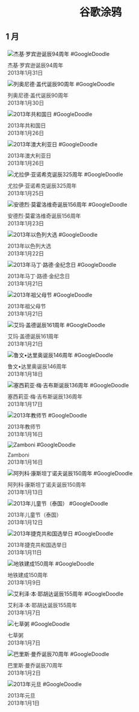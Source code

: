
<h1 align="center"> 谷歌涂鸦 </h1>




## 1 月

<div class="image">


<img src="https://lh3.googleusercontent.com/43yDjFA5gGYpV2cJ-7OKp6kwyCd1VlkVlSpuQpvlWUYHoNRoy--s-aQwbMPiJ-wwHZtFTa7H9WYojs357h2YxsPC8qsobroDiM3cy1X6" alt="杰基·罗宾逊诞辰94周年 #GoogleDoodle" style="margin: 5px"/>
<div class="info" style="font-size: 14px; color:#333333; margin:5px"><div class="title">杰基·罗宾逊诞辰94周年</div><div class="date">2013年1月31日</div></div>

<img src="https://lh3.googleusercontent.com/_y3QDuscPv4_nIeYrDXa1hVL91YlcHWWHkQxJeY5GXMM1Wt_Z8l7pny7U001RJEtST-O25bjvEQGxxTa5boS8_Zr3iEexw67U03deIM" alt="列奥尼德·盖代诞辰90周年 #GoogleDoodle" style="margin: 5px"/>
<div class="info" style="font-size: 14px; color:#333333; margin:5px"><div class="title">列奥尼德·盖代诞辰90周年</div><div class="date">2013年1月30日</div></div>

<img src="https://lh3.googleusercontent.com/z76LnVM9sZ4KfcX4NB3zZ5TqANQc6i4pt-z96j8bYuKYlrTFGeCFwpOGJ0rIEcULsrvP88AJCTaD8qPIkiJ3w4jk_Ah88r423WoOSj6L" alt="2013年共和国日 #GoogleDoodle" style="margin: 5px"/>
<div class="info" style="font-size: 14px; color:#333333; margin:5px"><div class="title">2013年共和国日</div><div class="date">2013年1月26日</div></div>

<img src="https://lh3.googleusercontent.com/OIT6PE4xQRzYpKoFkYxxeAV8VxvRXhSXyrig7omHGMaQ_hzAHi8gBOFXICdipHN8-kWMG55k_yNyyDagEcJrEbFZr97VQc8S7tGRaGH7ag" alt="2013年澳大利亚日 #GoogleDoodle" style="margin: 5px"/>
<div class="info" style="font-size: 14px; color:#333333; margin:5px"><div class="title">2013年澳大利亚日</div><div class="date">2013年1月26日</div></div>

<img src="https://lh3.googleusercontent.com/nKVgsx4FZewzrFcB6Y6546KfEbpzbQrcQ9YpHwk1d1l_FuiDr901BlYj1hQWUKhZMJ9Jet34bek4yqocxCb7x6oaat_3oUvur1MoTh-H" alt="尤拉伊·亚诺希克诞辰325周年 #GoogleDoodle" style="margin: 5px"/>
<div class="info" style="font-size: 14px; color:#333333; margin:5px"><div class="title">尤拉伊·亚诺希克诞辰325周年</div><div class="date">2013年1月25日</div></div>

<img src="https://lh3.googleusercontent.com/MNIyJwlohESE3pAsxaE6_eAZtGGqAx1_HBcExmX-HyaRb2FKR_gSyy-zVki_YnC1Kr7GYrGNdQuBpyYhVa_GHX2yhLT4f6fFYVzL6yH7Jw" alt="安德烈·莫霍洛维奇诞辰156周年 #GoogleDoodle" style="margin: 5px"/>
<div class="info" style="font-size: 14px; color:#333333; margin:5px"><div class="title">安德烈·莫霍洛维奇诞辰156周年</div><div class="date">2013年1月23日</div></div>

<img src="https://lh3.googleusercontent.com/ZtEKsB-7Bu2vM9bJFjfiL7gj_O-e1QYnzPCBpfZov6p8-i5tF6BmRarTkvE7AHUPgz3zbiQTBZjk-RgOM0Iht-6O7oBVAAVpXGnl0mKfjg" alt="2013年以色列大选 #GoogleDoodle" style="margin: 5px"/>
<div class="info" style="font-size: 14px; color:#333333; margin:5px"><div class="title">2013年以色列大选</div><div class="date">2013年1月22日</div></div>

<img src="https://lh3.googleusercontent.com/Sf_yb06nyjpS19wBQa7hm8APs-Gu76wiKXtjCMNnVu9qJSJgApUaVcYvQaFG_KwIHISmPsN0pgHMH-cS2gLveWCCN1IrzSApzFbAfgQ" alt="2013年马丁·路德·金纪念日 #GoogleDoodle" style="margin: 5px"/>
<div class="info" style="font-size: 14px; color:#333333; margin:5px"><div class="title">2013年马丁·路德·金纪念日</div><div class="date">2013年1月21日</div></div>

<img src="https://lh3.googleusercontent.com/-r0I9E29y2pH-j_pmoqcD1DE7eZ9yk4e10Ly1kMV8yPhVo5l8Z4cXnfY8Ru3m_7gERubcXalUqXZP4VYacH8u0tFb3otct3ppfdKbwo" alt="2013年祖父母节 #GoogleDoodle" style="margin: 5px"/>
<div class="info" style="font-size: 14px; color:#333333; margin:5px"><div class="title">2013年祖父母节</div><div class="date">2013年1月21日</div></div>

<img src="https://lh3.googleusercontent.com/iCvjpC6a9f2TGw5ZoRaProEhBDTmDfMPwh8BsrACxRDOjjCMECQOpWCW2kseKBvv09mgC6sZtooFmXv5pdVOxsYFAj9LvFoTCB-3ec4=s660" alt="艾玛·盖德诞辰161周年 #GoogleDoodle" style="margin: 5px"/>
<div class="info" style="font-size: 14px; color:#333333; margin:5px"><div class="title">艾玛·盖德诞辰161周年</div><div class="date">2013年1月21日</div></div>

<img src="https://lh3.googleusercontent.com/UUHZ1gUTU4aq-OD_lITM-kL_SuX1hF7iKFhIqU6nyxbjh9CEhLuE1YCQ4J8N71nELbj0MPp02XffrJ1z1Tp1mGIE1jyclK_OY6bMfC5-HA=s660" alt="鲁文•达里奥诞辰146周年 #GoogleDoodle" style="margin: 5px"/>
<div class="info" style="font-size: 14px; color:#333333; margin:5px"><div class="title">鲁文•达里奥诞辰146周年</div><div class="date">2013年1月18日</div></div>

<img src="https://lh3.googleusercontent.com/IdeTHSQkyrTDFN3zncAI6_EfjtiavT7ButmSBHErWaVIXLI1zQ_XqulwBjcWDLq92U5IgBMgNKXRIq3CZHMwP77ZjdNkSIHjxFt6T0hL=s660" alt="塞西莉亚·梅·吉布斯诞辰136周年 #GoogleDoodle" style="margin: 5px"/>
<div class="info" style="font-size: 14px; color:#333333; margin:5px"><div class="title">塞西莉亚·梅·吉布斯诞辰136周年</div><div class="date">2013年1月17日</div></div>

<img src="https://lh3.googleusercontent.com/-l12j79rT_topLmT6WlU8gIEJZYXaDMr7D7kWiBcXE9ndrp2-0xEBBmiuDTnkorqXYIg_8q8jCGL1aWdzRRTEOzrCRz1-Yr2lB0m32Q=s660" alt="2013年教师节 #GoogleDoodle" style="margin: 5px"/>
<div class="info" style="font-size: 14px; color:#333333; margin:5px"><div class="title">2013年教师节</div><div class="date">2013年1月16日</div></div>

<img src="https://lh3.googleusercontent.com/CSRUGdpQPhS8DHEmim9Koa95pBnrUiVIBBNKFyCBJRqtraJkjNE08rgAHJMCuHklJ5pzl_sGbF9dgOfYVPph0moVwlu8a10OLHs-NxoN=s660" alt="Zamboni #GoogleDoodle" style="margin: 5px"/>
<div class="info" style="font-size: 14px; color:#333333; margin:5px"><div class="title">Zamboni</div><div class="date">2013年1月16日</div></div>

<img src="https://lh3.googleusercontent.com/C_xAar0LinOS21C9Y0bVyHqzEXATyrTQXu42Nor0vY2-rWB58m4SBVtRjIgbPdKQ1y5jEkkVkf5ZqCSwLZnMsKyFPks41Fl8fwp7Cqc=s660" alt="阿列科·康斯坦丁诺夫诞辰150周年 #GoogleDoodle" style="margin: 5px"/>
<div class="info" style="font-size: 14px; color:#333333; margin:5px"><div class="title">阿列科·康斯坦丁诺夫诞辰150周年</div><div class="date">2013年1月13日</div></div>

<img src="https://www.google.com/logos/2013/childrens_day_2013-1026007.3-hp.jpg" alt="2013年儿童节（泰国） #GoogleDoodle" style="margin: 5px"/>
<div class="info" style="font-size: 14px; color:#333333; margin:5px"><div class="title">2013年儿童节（泰国）</div><div class="date">2013年1月12日</div></div>

<img src="https://lh3.googleusercontent.com/wL4lY37ClqZ2gJ0fmURtNDF56hoEspNDbd3y18PblEkccrsSkv4IFy_VBuxhu12LgcTqvLjWT3bT8jg8EFS6q2jCfhiqDuCSwqRWAhbrJg=s660" alt="2013年捷克共和国选举日 #GoogleDoodle" style="margin: 5px"/>
<div class="info" style="font-size: 14px; color:#333333; margin:5px"><div class="title">2013年捷克共和国选举日</div><div class="date">2013年1月11日</div></div>

<img src="https://lh3.googleusercontent.com/abPY7E7OcEMBScr79kzYVqYPdd4hGtBhSQ0rD6SeYw4xI8Yyc2bTuz85Q-uIhHrMF--uhQCZZVIpSNm1aUaXZhU1ZpnRmU5x7dPU524g=s660" alt="地铁建成150周年 #GoogleDoodle" style="margin: 5px"/>
<div class="info" style="font-size: 14px; color:#333333; margin:5px"><div class="title">地铁建成150周年</div><div class="date">2013年1月9日</div></div>

<img src="https://www.google.com/logos/2013/eliezer_ben_yehudas_155th_birthday-1009005-hp.jpg" alt="艾利泽·本·耶胡达诞辰155周年 #GoogleDoodle" style="margin: 5px"/>
<div class="info" style="font-size: 14px; color:#333333; margin:5px"><div class="title">艾利泽·本·耶胡达诞辰155周年</div><div class="date">2013年1月7日</div></div>

<img src="https://lh3.googleusercontent.com/5Qg9tAa_2KrI2k1MakOGeVmlZ9L7wImYdOdZxWVDofny9R7ErYEehGul_h5VdbQpD6LECZm-IF6ncoG87yqaz7NmjKkvzYWPI4l-h2Eusw=s660" alt="七草粥 #GoogleDoodle" style="margin: 5px"/>
<div class="info" style="font-size: 14px; color:#333333; margin:5px"><div class="title">七草粥</div><div class="date">2013年1月7日</div></div>

<img src="https://lh3.googleusercontent.com/reRHml9n7ZDZyzdlcbmMz49-H8eAVE1t1pkITeAO-cnvXYbHScUE0u06FZ5IyQfD5VeBn6FvNgQOL4XyJYVKxVCowRoThMhbKeRRWb6P=s660" alt="巴里斯·曼乔诞辰70周年 #GoogleDoodle" style="margin: 5px"/>
<div class="info" style="font-size: 14px; color:#333333; margin:5px"><div class="title">巴里斯·曼乔诞辰70周年</div><div class="date">2013年1月2日</div></div>

<img src="https://lh3.googleusercontent.com/u6iGtaCz89GpecqA_LdtbPj_GnB6FskIWNZ_vipaskPcpfEC3zTOYm3k7JjAJ9UduSIRlJExBZ0r2w-uCgEXjXVLe7YMZ2i7m--Go8Nq=s660" alt="2013年元旦 #GoogleDoodle" style="margin: 5px"/>
<div class="info" style="font-size: 14px; color:#333333; margin:5px"><div class="title">2013年元旦</div><div class="date">2013年1月1日</div></div>

</div>








